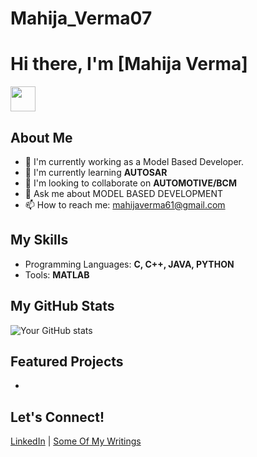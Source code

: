 # Mahija_Verma07
# Hi there, I'm [Mahija Verma] 
<img src="GIF/Hi.gif" width="40px" />

## About Me
- 🔭 I'm currently working as a Model Based Developer.
- 🌱 I'm currently learning **AUTOSAR**
- 👯 I'm looking to collaborate on **AUTOMOTIVE/BCM**
- 💬 Ask me about MODEL BASED DEVELOPMENT
- 📫 How to reach me: mahijaverma61@gmail.com

## My Skills
- Programming Languages: **C, C++, JAVA, PYTHON**
- Tools: **MATLAB**

## My GitHub Stats
![Your GitHub stats](https://github-readme-stats.vercel.app/api?username=yourusername&show_icons=true)

## Featured Projects
-

## Let's Connect!
[LinkedIn](https://www.linkedin.com/in/mahija-verma/) | [Some Of My Writings](https://mahija007.blogspot.com/)

